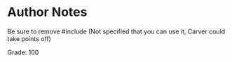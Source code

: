 # Author Notes 
Be sure to remove #include <string> (Not specified that you can use it, Carver could take points off)
  
Grade: 100
